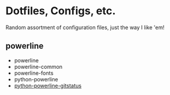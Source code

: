 # Dotfiles, Configs, etc.

Random assortment of configuration files, just the way I like 'em!

## powerline

- powerline
- powerline-common
- powerline-fonts
- python-powerline
- [python-powerline-gitstatus](https://aur.archlinux.org/python-powerline-gitstatus.git)
